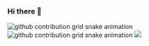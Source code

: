 ### Hi there 👋
<!--
![github contribution grid snake animation](https://raw.githubusercontent.com/shahradelahi/shahradelahi/output/github-contribution-grid-snake-dark.svg#gh-dark-mode-only)
![github contribution grid snake animation](https://raw.githubusercontent.com/shahradelahi/shahradelahi/output/github-contribution-grid-snake.svg#gh-light-mode-only)
![](https://komarev.com/ghpvc/?username=shahradelahi)
-->
![github contribution grid snake animation](https://raw.githubusercontent.com/HODUCVU/github-contribution-snake/output/github-contribution-grid-snake.svg#gh-dark-mode-only)
![github contribution grid snake animation](https://raw.githubusercontent.com/HODUCVU/github-contribution-snake/output/github-contribution-grid-snake.svg#gh-light-mode-only)
![](https://komarev.com/ghpvc/?username=HODUCVU)

